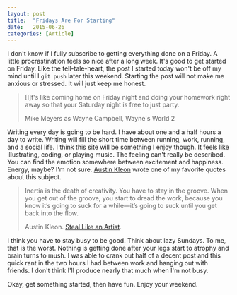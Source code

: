 ```yaml
---
layout: post
title:  "Fridays Are For Starting"
date:   2015-06-26
categories: [Article]
---
```

I don't know if I fully subscribe to getting everything done on a Friday. A little procrastination feels so nice after a long week. It's good to get started on Friday. Like the tell-tale-heart, the post I started today won't be off my mind until I <code>git push</code> later this weekend. Starting the post will not make me anxious or stressed. It will just keep me honest.

<blockquote>[I]t's like coming home on Friday night and doing your homework right away so that your Saturday night is free to just party.

<p class="blockquote__author">Mike Meyers as Wayne Campbell, Wayne's World 2</p></blockquote>

Writing every day is going to be hard. I have about one and a half hours a day to write. Writing will fill the short time between running, work, running, and a social life. I think this site will be something I enjoy though. It feels like illustrating, coding, or playing music. The feeling can't really be described. You can find the emotion somewhere between excitement and happiness. Energy, maybe? I'm not sure. [Austin Kleon](http://austinkleon.com/) wrote one of my favorite quotes about this subject.

<blockquote>Inertia is the death of creativity. You have to stay in the groove. When you get out of the groove, you start to dread the work, because you know it’s going to suck for a while—it’s going to suck until you get back into the flow.

<p class="blockquote__author">Austin Kleon. <a href="http://www.amazon.com/Steal-Like-Artist-Things-Creative/dp/0761169253">Steal Like an Artist</a>.</p></blockquote>

I think you have to stay busy to be good. Think about lazy Sundays. To me, that is the worst. Nothing is getting done after your legs start to atrophy and brain turns to mush. I was able to crank out half of a decent post and this quick rant in the two hours I had between work and hanging out with friends. I don't think I'll produce nearly that much when I'm not busy.

Okay, get something started, then have fun. Enjoy your weekend.
